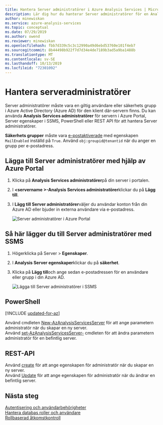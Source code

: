 ```yaml
---
title: Hantera Server administratörer i Azure Analysis Services | Microsoft Docs
description: Lär dig hur du hanterar Server administratörer för en Analysis Services-server i Azure.
author: minewiskan
ms.service: azure-analysis-services
ms.topic: conceptual
ms.date: 07/29/2019
ms.author: owend
ms.reviewer: minewiskan
ms.openlocfilehash: fbb7d339c5c3c12990a49d6ebd53760e101f4eb7
ms.sourcegitcommit: 8b44498b922f7d7d34e4de7189b3ad5a9ba1488b
ms.translationtype: MT
ms.contentlocale: sv-SE
ms.lasthandoff: 10/13/2019
ms.locfileid: "72301092"
---
```

# <a name="manage-server-administrators"></a>Hantera serveradministratörer

Server administratörer måste vara en giltig användare eller säkerhets grupp i Azure Active Directory (Azure AD) för den klient där-servern finns. Du kan använda **Analysis Services administratörer** för servern i Azure Portal, Server egenskaper i SSMS, PowerShell eller REST API för att hantera Server administratörer. 

**Säkerhets grupper** måste vara [e-postaktiverade](https://docs.microsoft.com/exchange/recipients-in-exchange-online/manage-mail-enabled-security-groups) med egenskapen `MailEnabled` inställd på `True`. Använd `obj:groupid@tenantid` när du anger en grupp per e-postadress.

## <a name="to-add-server-administrators-by-using-azure-portal"></a>Lägga till Server administratörer med hjälp av Azure Portal

1. Klicka på **Analysis Services administratörer**på din server i portalen.
2. I **\<servername >-Analysis Services administratörer**klickar du på **Lägg till**.
3. I **Lägg till Server administratörer**väljer du användar konton från din Azure AD eller bjuder in externa användare via e-postadress.

    ![Server administratörer i Azure Portal](./media/analysis-services-server-admins/aas-manage-users-admins.png)

## <a name="to-add-server-administrators-by-using-ssms"></a>Så här lägger du till Server administratörer med SSMS

1. Högerklicka på Server > **Egenskaper**.
2. I **Analysis Server egenskaper**klickar du på **säkerhet**.
3. Klicka på **Lägg till**och ange sedan e-postadressen för en användare eller grupp i din Azure AD.
   
    ![Lägga till Server administratörer i SSMS](./media/analysis-services-server-admins/aas-manage-users-ssms.png)

## <a name="powershell"></a>PowerShell

[!INCLUDE [updated-for-az](../../includes/updated-for-az.md)]

Använd cmdleten [New-AzAnalysisServicesServer](https://docs.microsoft.com/powershell/module/az.analysisservices/new-azanalysisservicesserver) för att ange parametern administratör när du skapar en ny server. <br>
Använd [set-AzAnalysisServicesServer-](https://docs.microsoft.com/powershell/module/az.analysisservices/set-azanalysisservicesserver) cmdleten för att ändra parametern administratör för en befintlig server.

## <a name="rest-api"></a>REST-API

Använd [create](https://docs.microsoft.com/rest/api/analysisservices/servers/create) för att ange egenskapen för administratör när du skapar en ny server. <br>
Använd [Update](https://docs.microsoft.com/rest/api/analysisservices/servers/update) för att ange egenskapen för administratör när du ändrar en befintlig server. <br>



## <a name="next-steps"></a>Nästa steg 

[Autentisering och användarbehörigheter](analysis-services-manage-users.md)  
[Hantera databas roller och användare](analysis-services-database-users.md)  
[Rollbaserad åtkomstkontroll](../role-based-access-control/overview.md)  

